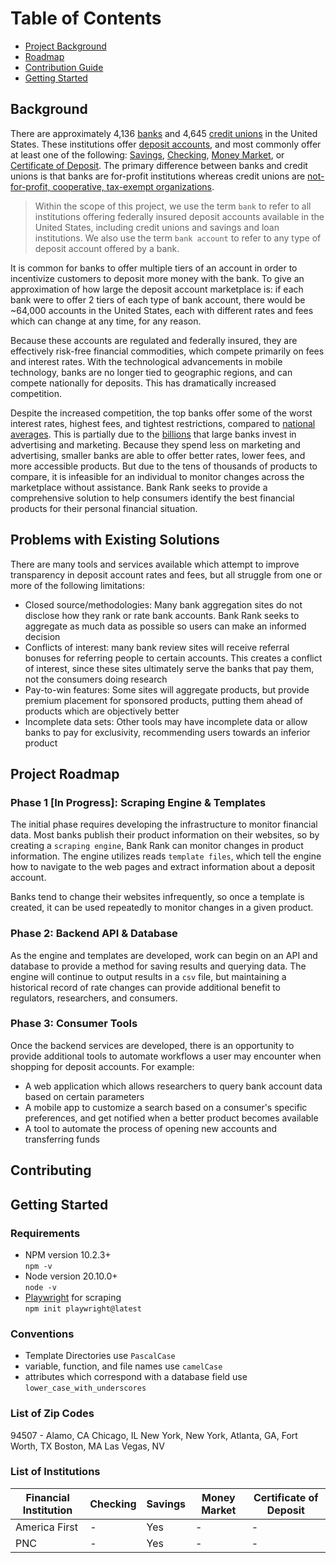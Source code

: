 # Table of Contents
- [Project Background](https://github.com/project-bankrank/bankrank#background)
- [Roadmap](https://github.com/project-bankrank/bankrank#project-roadmap)
- [Contribution Guide](https://github.com/project-bankrank/bankrank#contributing)
- [Getting Started](https://github.com/project-bankrank/bankrank#getting-started)

## Background
There are approximately 4,136 [banks](https://banks.data.fdic.gov/explore/historical/?displayFields=STNAME%2CTOTAL%2CBRANCHES%2CNew_Char%2COFFICES%2CUNIT%2CBRANCHIN&selectedEndDate=2022&selectedReport=CBS&selectedStartDate=1934&selectedStates=0&sortField=YEAR&sortOrder=desc) and 4,645 [credit unions](https://ncua.gov/analysis/credit-union-corporate-call-report-data/quarterly-data-summary-reports) in the United States. These institutions offer [deposit accounts](https://en.wikipedia.org/wiki/Deposit_account), and most commonly offer at least one of the following: [Savings](https://en.wikipedia.org/wiki/Savings_account), [Checking](https://en.wikipedia.org/wiki/Transaction_account), [Money Market](https://en.wikipedia.org/wiki/Money_market_account), or [Certificate of Deposit](https://en.wikipedia.org/wiki/Time_deposit). The primary difference between banks and credit unions is that banks are for-profit institutions whereas credit unions are [not-for-profit, cooperative, tax-exempt organizations](https://en.wikipedia.org/wiki/Credit_unions_in_the_United_States).

> Within the scope of this project, we use the term `bank` to refer to all institutions offering federally insured deposit accounts available in the United States, including credit unions and savings and loan institutions. We also use the term `bank account` to refer to any type of deposit account offered by a bank.

It is common for banks to offer multiple tiers of an account in order to incentivize customers to deposit more money with the bank. To give an approximation of how large the deposit account marketplace is: if each bank were to offer 2 tiers of each type of bank account, there would be ~64,000 accounts in the United States, each with different rates and fees which can change at any time, for any reason.

Because these accounts are regulated and federally insured, they are effectively risk-free financial commodities, which compete primarily on fees and interest rates. With the technological advancements in mobile technology, banks are no longer tied to geographic regions, and can compete nationally for deposits. This has dramatically increased competition.

Despite the increased competition, the top banks offer some of the worst interest rates, highest fees, and tightest restrictions, compared to [national averages](https://www.fdic.gov/resources/bankers/national-rates/index.html). This is partially due to the [billions](https://www.google.com/search?hl=en&q=how%20much%20do%20banks%20spend%20on%20advertising) that large banks invest in advertising and marketing. Because they spend less on marketing and advertising, smaller banks are able to offer better rates, lower fees, and more accessible products. But due to the tens of thousands of products to compare, it is infeasible for an individual to monitor changes across the marketplace without assistance. Bank Rank seeks to provide a comprehensive solution to help consumers identify the best financial products for their personal financial situation. 

## Problems with Existing Solutions
There are many tools and services available which attempt to improve transparency in deposit account rates and fees, but all struggle from one or more of the following limitations:
- Closed source/methodologies: Many bank aggregation sites do not disclose how they rank or rate bank accounts. Bank Rank seeks to aggregate as much data as possible so users can make an informed decision
- Conflicts of interest: many bank review sites will receive referral bonuses for referring people to certain accounts. This creates a conflict of interest, since these sites ultimately serve the banks that pay them, not the consumers doing research
- Pay-to-win features: Some sites will aggregate products, but provide premium placement for sponsored products, putting them ahead of products which are objectively better
- Incomplete data sets: Other tools may have incomplete data or allow banks to pay for exclusivity, recommending users towards an inferior product

## Project Roadmap

### Phase 1 [In Progress]: Scraping Engine & Templates
The initial phase requires developing the infrastructure to monitor financial data. Most banks publish their product information on their websites, so by creating a `scraping engine`, Bank Rank can monitor changes in product information. The engine utilizes reads `template files`, which tell the engine how to navigate to the web pages and extract information about a deposit account. 

Banks tend to change their websites infrequently, so once a template is created, it can be used repeatedly to monitor changes in a given product. 

### Phase 2: Backend API & Database
As the engine and templates are developed, work can begin on an API and database to provide a method for saving results and querying data. The engine will continue to output results in a `csv` file, but maintaining a historical record of rate changes can provide additional benefit to regulators, researchers, and consumers. 

### Phase 3: Consumer Tools 
Once the backend services are developed, there is an opportunity to provide additional tools to automate workflows a user may encounter when shopping for deposit accounts. For example:  
- A web application which allows researchers to query bank account data based on certain parameters
- A mobile app to customize a search based on a consumer's specific preferences, and get notified when a better product becomes available
- A tool to automate the process of opening new accounts and transferring funds

## Contributing

## Getting Started

### Requirements
- NPM version 10.2.3+  
`npm -v`
- Node version 20.10.0+  
`node -v`
- [Playwright](https://playwright.dev/) for scraping  
`npm init playwright@latest`


### Conventions
- Template Directories use `PascalCase` 
- variable, function, and file names use `camelCase`
- attributes which correspond with a database field use `lower_case_with_underscores`

### List of Zip Codes
94507 - Alamo, CA
Chicago, IL
New York, New York,
Atlanta, GA,
Fort Worth, TX
Boston, MA
Las Vegas, NV


### List of Institutions
| Financial Institution          | Checking | Savings | Money Market | Certificate of Deposit | 
|--------------------------------|----------|---------|--------------|------------------------|
| America First                  |  -       |   Yes   |       -      |          -             |
| PNC                            |  -       |   Yes   |       -      |          -             |
